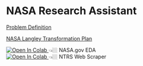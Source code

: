 # NASA Research Assistant

[Problem Definition](https://www.drivendata.org/competitions/252/ai-research-assistants/page/779/)

[NASA Langley Transformation Plan](https://ntrs.nasa.gov/api/citations/20230007724/downloads/NASA-TM-20230007724.pdf)

<a href="https://colab.research.google.com/drive/1vBhBIT0RadiGgRQlAhCGQMjJMC4wMsMG?usp=sharing#offline=true&sandboxMode=true">
   <img src="https://colab.research.google.com/assets/colab-badge.svg" alt="Open In Colab"/>
</a> 👈🏼 NASA.gov EDA

<br>

<a href="https://colab.research.google.com/drive/1lDXjpJzzxcLEtgHWAgmERK6Ntpnqce2u?usp=sharing#offline=true&sandboxMode=true">
   <img src="https://colab.research.google.com/assets/colab-badge.svg" alt="Open In Colab"/>
</a> 👈🏼 NTRS Web Scraper
